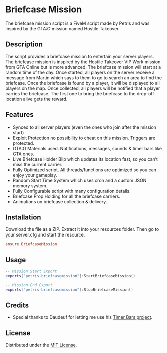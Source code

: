 # Briefcase Mission

The briefcase mission script is a FiveM script made by Petris and was inspired by the GTA:O mission named Hostile Takeover.

## Description

The script provides a briefcase mission to entertain your server players. The briefcase mission is inspired by the Hostile Takeover VIP Work mission from GTA Online but is more advanced. The briefcase mission will start at a random time of the day. Once started, all players on the server receive a message from Martin which says to them to go to search an area to find the briefcase. Once the briefcase is found by a player, it will be displayed to all players on the map. Once collected, all players will be notified that a player carries the briefcase. The first one to bring the briefcase to the drop-off location alive gets the reward.

## Features
* Synced to all server players (even the ones who join after the mission start)
* Exploit Protection no possibility to cheat on this mission. Triggers are protected.
* GTA:O Materials used. Notifications, messages, sounds & timer bars like GTA ones.
* Live Briefcase Holder Blip which updates its location fast, so you can’t miss the current carrier.
* Fully Optimized script. All threads/functions are optimized so you can enjoy your gameplay.
* Random Start Time System which uses cron and a custom JSON memory system.
* Fully Configurable script with many configuration details.
* Briefcase Prop Holding for all the briefcase carriers.
* Animations on briefcase collection & delivery.

## Installation

Download the file as a ZIP. Extract it into your resources folder. Then go to your server.cfg and start the resource.

```cfg
ensure BriefcaseMission
```

## Usage

```lua
-- Mission Start Export
exports["petris-briefcasemission"]:StartBriefcaseMission()

-- Mission End Export
exports["petris-briefcasemission"]:StopBriefcaseMission()
```

## Credits

* Special thanks to Daudeuf for letting me use his [Timer Bars project](https://github.com/Daudeuf/clm_ProgressBar).

## License

Distributed under the [MIT License](https://github.com/PetrisGR/FiveM-BriefcaseMission/blob/master/LICENSE.txt).

